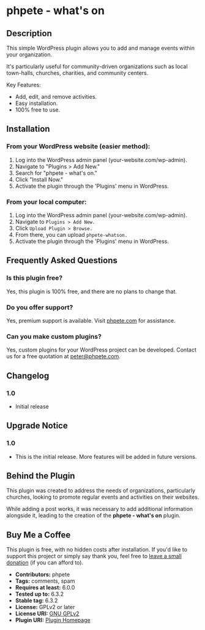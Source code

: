 # phpete - what's on

## Description

This simple WordPress plugin allows you to add and manage events within your organization.

It's particularly useful for community-driven organizations such as local town-halls, churches, charities, and community centers.

Key Features:
- Add, edit, and remove activities.
- Easy installation.
- 100% free to use.

## Installation

### From your WordPress website (easier method):

1. Log into the WordPress admin panel (your-website.com/wp-admin).
2. Navigate to "Plugins > Add New."
3. Search for "phpete - what's on."
4. Click "Install Now."
5. Activate the plugin through the 'Plugins' menu in WordPress.

### From your local computer:

1. Log into the WordPress admin panel (your-website.com/wp-admin).
2. Navigate to `Plugins > Add New.`
3. Click `Upload Plugin > Browse.`
4. From there, you can upload `phpete-whatson.`
5. Activate the plugin through the 'Plugins' menu in WordPress.

## Frequently Asked Questions

### Is this plugin free?

Yes, this plugin is 100% free, and there are no plans to change that.

### Do you offer support?

Yes, premium support is available. Visit [phpete.com](https://phpete.com/) for assistance.

### Can you make custom plugins?

Yes, custom plugins for your WordPress project can be developed. Contact us for a free quotation at peter@phpete.com.

## Changelog

### 1.0
- Initial release

## Upgrade Notice

### 1.0
- This is the initial release. More features will be added in future versions.

## Behind the Plugin

This plugin was created to address the needs of organizations, particularly churches, looking to promote regular events and activities on their websites.

While adding a post works, it was necessary to add additional information alongside it, leading to the creation of the **phpete - what's on** plugin.

## Buy Me a Coffee

This plugin is free, with no hidden costs after installation. If you'd like to support this project or simply say thank you, feel free to [leave a small donation](https://paypal.me/phpetecom) (if you can afford to).

- **Contributors:** phpete
- **Tags:** comments, spam
- **Requires at least:** 6.0.0
- **Tested up to:** 6.3.2
- **Stable tag:** 6.3.2
- **License:** GPLv2 or later
- **License URI:** [GNU GPLv2](http://www.gnu.org/licenses/gpl-2.0.html)
- **Plugin URI:** [Plugin Homepage](https://phpete.com/)
